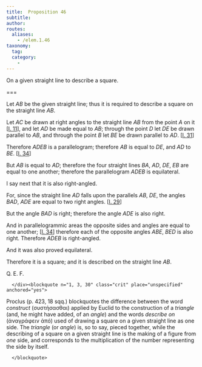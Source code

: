 ```yaml
---
title:  Proposition 46
subtitle:
author:
routes:
  aliases:
    - /elem.1.46
taxonomy:
  tag:
  category:
    -
---
```


On a given straight line to describe a square.

===

<p>Let <em>AB</em> be the given straight line; thus it is required to describe a square on the straight line <em>AB</em>.
<lb n="5"/></p>


<p>Let <em>AC</em> be drawn at right angles to the straight line <em>AB</em> from the point <em>A</em> on it [<a href="/elem.1.11">I. 11</a>], and let <em>AD</em> be made equal to <em>AB</em>; through the point <em>D</em> let <em>DE</em> be drawn <lb n="10"/>parallel to <em>AB</em>, and through the point <em>B</em> let <em>BE</em> be drawn parallel to <em>AD</em>. [<a href="/elem.1.31">I. 31</a>] <pb n="348"/></p>


<p>Therefore <em>ADEB</em> is a parallelogram; <span class="center">therefore <em>AB</em> is equal to <em>DE</em>, and <em>AD</em> to <em>BE</em>. [<a href="/elem.1.34">I. 34</a>]</span></p>


<p>But <em>AB</em> is equal to <em>AD</em>; <lb n="15"/><span class="center">therefore the four straight lines <em>BA</em>, <em>AD</em>, <em>DE</em>, <em>EB</em> are equal to one another;</span> therefore the parallelogram <em>ADEB</em> is equilateral.</p>


<p>I say next that it is also right-angled.</p>


<p>For, since the straight line <em>AD</em> falls upon the parallels <lb n="20"/><em>AB</em>, <em>DE</em>, <span class="center">the angles <em>BAD</em>, <em>ADE</em> are equal to two right angles. [<a href="/elem.1.29">I. 29</a>]</span></p>


<p>But the angle <em>BAD</em> is right; <span class="center">therefore the angle <em>ADE</em> is also right.</span></p>


<p>And in parallelogrammic areas the opposite sides and <lb n="25"/>angles are equal to one another; [<a href="/elem.1.34">I. 34</a>] <span class="center">therefore each of the opposite angles <em>ABE</em>, <em>BED</em> is also right. Therefore <em>ADEB</em> is right-angled.</span></p>


<p>And it was also proved equilateral. <lb n="30"/></p>


<p>Therefore it is a square; and it is described on the straight line <em>AB</em>.</p>

<div class="QED">

<p>Q. E. F.</p>

      </div><blockquote n="1, 3, 30" class="crit" place="unspecified" anchored="yes">

<p>Proclus (<xref n="Proc. p. 423, 18" from="ROOT" to="DITTO">p. 423, 18 sqq.</xref>) blockquotes the difference between the word <em>construct</em> (<foreign lang="greek">συστἡσασθαι</foreign>) applied by Euclid to the construction of a <em>triangle</em> (and, he might have added, of an <em>angle</em>) and the words <em>describe on</em> (<foreign lang="greek">ἀναγράφειν ἀπό</foreign>) used of drawing a square on a given straight line as one side. The <em>triangle</em> (or <em>angle</em>) is, so to say, pieced together, while the describing of a square on a given straight line is the making of a figure <quote>from</quote>
 <em>one</em> side, and corresponds to the multiplication of the number representing the side by itself.</p>

      </blockquote>

